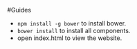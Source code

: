 #Guides

- `npm install -g bower` to install bower.
- `bower install` to install all components.
- open index.html to view the website.
